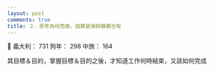 ```yaml
---
layout: post
comments: true
title: ２．思考為何而做，就算是瑣碎雜務也有
---
```


:busts_in_silhouette: 義大利： 731 狗年： 298 中旅： 164


其目標＆目的，掌握目標＆目的之後，才知道工作何時結束，又該如何完成
